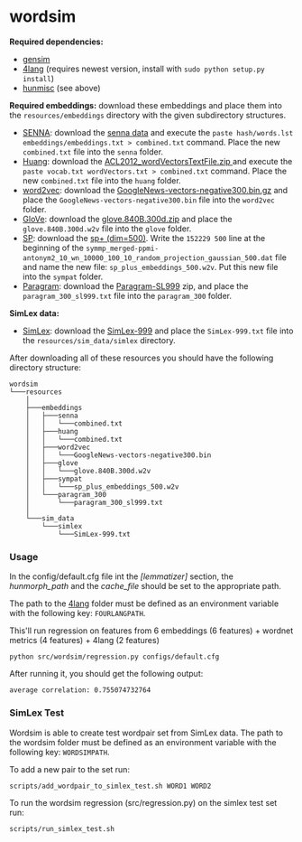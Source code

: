 # wordsim

**Required dependencies:**
* [gensim](https://radimrehurek.com/gensim/)
* [4lang](https://github.com/kornai/4lang/tree/recski_thesis) (requires newest version, install with `sudo python setup.py install`)
* [hunmisc](https://github.com/zseder/hunmisc) (see above)

**Required embeddings:**
download these embeddings and place them into the `resources/embeddings` directory with the given subdirectory structures. 
* [SENNA](http://ronan.collobert.com/senna/): download the [senna data](http://ronan.collobert.com/senna/download.html) and execute the `paste hash/words.lst embeddings/embeddings.txt > combined.txt` command. Place the new `combined.txt` file into the `senna` folder. 
* [Huang](http://www.socher.org): download the [ACL2012_wordVectorsTextFile.zip ](http://nlp.stanford.edu/~socherr/ACL2012_wordVectorsTextFile.zip) and execute the `paste vocab.txt wordVectors.txt > combined.txt` command. Place the new `combined.txt` file into the `huang` folder.
* [word2vec](https://code.google.com/archive/p/word2vec/): download the [GoogleNews-vectors-negative300.bin.gz](https://drive.google.com/file/d/0B7XkCwpI5KDYNlNUTTlSS21pQmM/edit?usp=sharing) and place the `GoogleNews-vectors-negative300.bin` file into the `word2vec` folder. 
* [GloVe](http://nlp.stanford.edu/projects/glove/): download the [glove.840B.300d.zip](http://nlp.stanford.edu/data/glove.840B.300d.zip) and place the `glove.840B.300d.w2v` file into the `glove` folder.
* [SP](http://www.cs.huji.ac.il/~roys02/papers/sp_embeddings/sp_embeddings.html/): download the [sp+ (dim=500)](http://www.cs.huji.ac.il/~roys02/papers/sp_embeddings/sp_plus_embeddings_500.dat.gz). Write the `152229 500` line at the beginning of the `symmp_merged-ppmi-antonym2_10_wn_10000_100_10_random_projection_gaussian_500.dat` file and name the new file: `sp_plus_embeddings_500.w2v`. Put this new file into the `sympat` folder. 
* [Paragram](http://ttic.uchicago.edu/~wieting/): download the [Paragram-SL999](https://drive.google.com/file/d/0B9w48e1rj-MOck1fRGxaZW1LU2M/view?usp=sharing) zip, and place the `paragram_300_sl999.txt` file into the `paragram_300` folder.
 
**SimLex data:**
* [SimLex](http://www.cl.cam.ac.uk/~fh295/simlex.html): download the [SimLex-999](http://www.cl.cam.ac.uk/~fh295/SimLex-999.zip) and place the `SimLex-999.txt` file into the `resources/sim_data/simlex` directory. 

After downloading all of these resources you should have the following directory structure:
```
wordsim  
└───resources
    │
    ├───embeddings
    │   ├───senna
    │   │   └───combined.txt
    │   ├───huang
    │   │   └───combined.txt
    │   ├───word2vec
    │   │   └───GoogleNews-vectors-negative300.bin
    │   ├───glove
    │   │   └───glove.840B.300d.w2v
    │   ├───sympat
    │   │   └───sp_plus_embeddings_500.w2v
    │   └───paragram_300
    │       └───paragram_300_sl999.txt
    │
    └───sim_data
        └───simlex
            └───SimLex-999.txt
```

### Usage
In the config/default.cfg file int the *[lemmatizer]* section, the *hunmorph_path* and the *cache_file* should be set to the appropriate path.

The path to the [4lang](https://github.com/kornai/4lang/tree/master) folder must be defined as an environment variable with the following key: `FOURLANGPATH`.

This'll run regression on features from 6 embeddings (6 features) + wordnet metrics (4 features) + 4lang (2 features)

`python src/wordsim/regression.py configs/default.cfg`

After running it, you should get the following output:

`average correlation: 0.755074732764`

### SimLex Test

Wordsim is able to create test wordpair set from SimLex data. 
The path to the wordsim folder must be defined as an environment variable with the following key: `WORDSIMPATH`.

To add a new pair to the set run:

`scripts/add_wordpair_to_simlex_test.sh WORD1 WORD2`

To run the wordsim regression (src/regression.py) on the simlex test set run:

`scripts/run_simlex_test.sh`
